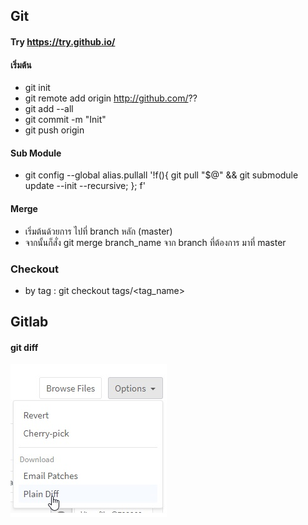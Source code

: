## Git
#### Try https://try.github.io/
#### เริ่มต้น
- git init
- git remote add origin http://github.com/??
- git add --all
- git commit -m "Init"
- git push origin

#### Sub Module
- git config --global alias.pullall '!f(){ git pull "$@" && git submodule update --init --recursive; }; f'

#### Merge
- เริ่มต้นด้วยการ ไปที่ branch หลัก (master)
- จากนั้นก็สั่ง git merge branch_name จาก branch ที่ต้องการ มาที่ master

### Checkout
- by tag : git checkout tags/<tag_name>

## Gitlab
#### git diff 
![diff](/files/gitlabdiff.jpg "gitlab diff")

